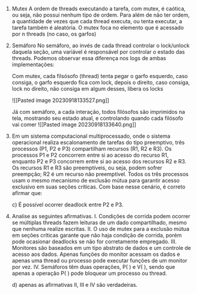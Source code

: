 1. Mutex
	A ordem de threads executando a tarefa, com mutex, é caótica, ou seja, não possui nenhum tipo de ordem. Para além de não ter ordem, a quantidade de vezes que cada thread executa, ou tenta executar, a tarefa também é aleatória.
	O mutex foca no elemento que é acessado por n threads (no caso, os garfos)

2. Semáforo
	No semáforo, ao invés de cada thread controlar o lock/unlock daquela seção, uma variável é responsável por controlar o estado das threads. Podemos observar essa diferença nos logs de ambas implementações: 
	
	Com mutex, cada filsósofo (thread) tenta pegar o garfo esquerdo, caso consiga, o garfo esquerdo fica com lock, depois o direito, caso consiga, lock no direito, não consiga em algum desses, libera os locks 
	
	![[Pasted image 20230918133527.png]]
	
	Já com semáforo, a cada interação, todos filósofos são imprimidos na tela, mostrando seu estado atual, e controlando quando cada filósofo vai comer
	![[Pasted image 20230918133640.png]]

3. Em um sistema computacional multiprocessado, onde o sistema operacional realiza escalonamento de tarefas do tipo preemptivo, três processos (P1, P2 e P3) compartilham recursos (R1, R2 e R3). Os processos P1 e P2 concorrem entre si ao acesso do recurso R1, enquanto P2 e P3 concorrem entre si ao acesso dos recursos R2 e R3. Os recursos R1 e R3 são preemptíveis, ou seja, podem sofrer preempção; R2 é um recurso não preemptível. Todos os três processos usam o mesmo mecanismo de exclusão mútua para garantir acesso exclusivo em suas seções críticas. Com base nesse cenário, é correto afirmar que:
   
   c) É possível ocorrer deadlock entre P2 e P3.

4. Analise as seguintes afirmativas. I. Condições de corrida podem ocorrer se múltiplas threads fazem leituras de um dado compartilhado, mesmo que nenhuma realize escritas. II. O uso de mutex para a exclusão mútua em seções críticas garante que não haja condição de corrida, porém pode ocasionar deadlocks se não for corretamente empregado. III. Monitores são baseados em um tipo abstrato de dados e um controle de acesso aos dados. Apenas funções do monitor acessam os dados e apenas uma thread ou processo pode executar funções de um monitor por vez. IV. Semáforos têm duas operações, P( ) e V( ), sendo que apenas a operação P( ) pode bloquear um processo ou thread.
   
   d) apenas as afirmativas II, III e IV são verdadeiras.
